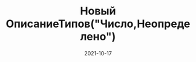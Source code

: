 ---
date: 2021-10-17
guid: 78e2b3fb-05aa-472f-8e07-098b7c40b682
title: Новый ОписаниеТипов("Число,Неопределено")
question: |
    Посчитаем количество типов. Что выведет платформа?
    ```bsl
    ОТ = Новый ОписаниеТипов("Число,Неопределено");
    Сообщить(ОТ.Типы().Количество());
    ```
options:
    - Сообщит "1"
    - Сообщит "2"
    - Вызовет исключение
correct: 0
explanation: |
    [Подробное объяснение по ссылке](https://seiokami.github.io/posts/what-is-indeterminate-type-ones/)
tags:
    - wtf
source: https://t.me/JuniorOneS/181
---